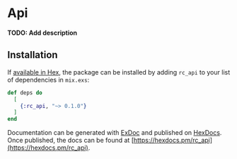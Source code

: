 # Api

**TODO: Add description**

## Installation

If [available in Hex](https://hex.pm/docs/publish), the package can be installed
by adding `rc_api` to your list of dependencies in `mix.exs`:

```elixir
def deps do
  [
    {:rc_api, "~> 0.1.0"}
  ]
end
```

Documentation can be generated with [ExDoc](https://github.com/elixir-lang/ex_doc)
and published on [HexDocs](https://hexdocs.pm). Once published, the docs can
be found at [https://hexdocs.pm/rc_api](https://hexdocs.pm/rc_api).

